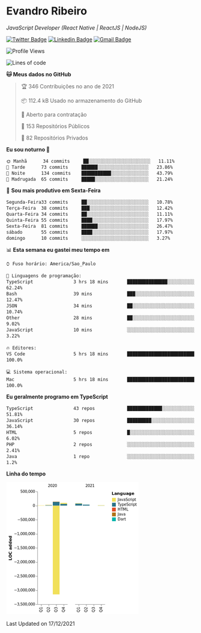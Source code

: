 # Evandro **Ribeiro**

*JavaScript Developer (React Native | ReactJS | NodeJS)*

[![Twitter Badge](https://img.shields.io/badge/-@ribeiroevandro-201B2D?style=flat-square&labelColor=201B2D&logo=twitter&logoColor=white&link=https://twitter.com/ribeiroevandro)](https://twitter.com/ribeiroevandro) 
[![Linkedin Badge](https://img.shields.io/badge/-Evandro%20Ribeiro-201B2D?style=flat-square&logo=Linkedin&logoColor=white&link=https://www.linkedin.com/in/ribeiroevandro)](https://www.linkedin.com/in/ribeiroevandro) 
[![Gmail Badge](https://img.shields.io/badge/-oi@ribeiroevandro.com.br-201B2D?style=flat-square&logo=Gmail&logoColor=white&link=mailto:oi@ribeiroevandro.com.br)](mailto:oi@ribeiroevandro.com.br)


<!--START_SECTION:waka-->
![Profile Views](http://img.shields.io/badge/Visualizac%C3%B5es%20do%20perfil-0-blue)

![Lines of code](https://img.shields.io/badge/Desde%20o%20Hello%20World%20eu%20escrevi--3%20Million%20linhas%20de%20c%C3%B3digo-blue)

**🐱 Meus dados no GitHub** 

> 🏆 346 Contribuições no ano de 2021
 > 
> 📦 112.4 kB Usado no armazenamento do GitHub 
 > 
> 💼 Aberto para contratação
 > 
> 📜 153 Repositórios Públicos 
 > 
> 🔑 82 Repositórios Privados  
 > 
**Eu sou noturno 🦉** 

```text
🌞 Manhã      34 commits     ██░░░░░░░░░░░░░░░░░░░░░░░   11.11% 
🌆 Tarde      73 commits     ██████░░░░░░░░░░░░░░░░░░░   23.86% 
🌃 Noite      134 commits    ███████████░░░░░░░░░░░░░░   43.79% 
🌙 Madrugada  65 commits     █████░░░░░░░░░░░░░░░░░░░░   21.24%

```
📅 **Sou mais produtivo em Sexta-Feira** 

```text
Segunda-Feira33 commits     ██░░░░░░░░░░░░░░░░░░░░░░░   10.78% 
Terça-Feira  38 commits     ███░░░░░░░░░░░░░░░░░░░░░░   12.42% 
Quarta-Feira 34 commits     ██░░░░░░░░░░░░░░░░░░░░░░░   11.11% 
Quinta-Feira 55 commits     ████░░░░░░░░░░░░░░░░░░░░░   17.97% 
Sexta-Feira  81 commits     ██████░░░░░░░░░░░░░░░░░░░   26.47% 
sábado       55 commits     ████░░░░░░░░░░░░░░░░░░░░░   17.97% 
domingo      10 commits     ░░░░░░░░░░░░░░░░░░░░░░░░░   3.27%

```


📊 **Esta semana eu gastei meu tempo em** 

```text
⌚︎ Fuso horário: America/Sao_Paulo

💬 Linguagens de programação: 
TypeScript               3 hrs 18 mins       ███████████████░░░░░░░░░░   62.24% 
Bash                     39 mins             ███░░░░░░░░░░░░░░░░░░░░░░   12.47% 
JSON                     34 mins             ██░░░░░░░░░░░░░░░░░░░░░░░   10.74% 
Other                    28 mins             ██░░░░░░░░░░░░░░░░░░░░░░░   9.02% 
JavaScript               10 mins             ░░░░░░░░░░░░░░░░░░░░░░░░░   3.22%

🔥 Editores: 
VS Code                  5 hrs 18 mins       █████████████████████████   100.0%

💻 Sistema operacional: 
Mac                      5 hrs 18 mins       █████████████████████████   100.0%

```

**Eu geralmente programo em TypeScript** 

```text
TypeScript               43 repos            █████████████░░░░░░░░░░░░   51.81% 
JavaScript               30 repos            █████████░░░░░░░░░░░░░░░░   36.14% 
HTML                     5 repos             █░░░░░░░░░░░░░░░░░░░░░░░░   6.02% 
PHP                      2 repos             ░░░░░░░░░░░░░░░░░░░░░░░░░   2.41% 
Java                     1 repo              ░░░░░░░░░░░░░░░░░░░░░░░░░   1.2%

```


**Linha do tempo**

![Chart not found](https://raw.githubusercontent.com/ribeiroevandro/ribeiroevandro/master/charts/bar_graph.png) 


 Last Updated on 17/12/2021
<!--END_SECTION:waka-->
